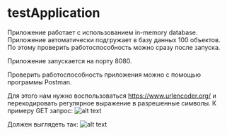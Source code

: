 # testApplication

Приложение работает с использованием in-memory database. Приложение автоматически подгружает в базу данных 100 объектов. По этому проверить работоспособность можно сразу после запуска.

Приложение запускается на порту 8080.

Проверить работоспособность приложения можно с помощью программы Postman.

Для этого нам нужно воспользоваться https://www.urlencoder.org/ и перекодировать регулярное выражение в разрешенные символы.
К примеру GET запрос:
![alt text](https://lh6.googleusercontent.com/ckhiu7kQQWwvNxFW8LW1NDVK9yNMuHUSst55AHTAsif7My1Ju_6VCJ-OJI_VPqyDG-7gCGsa6gzIi5ITiRM3=w1918-h992)

Должен выглядеть так:
![alt text](https://lh6.googleusercontent.com/9pPIdMrYL__4ies6WJxt9_tegTcP0iHATISZw7i5aKvjvMfNhri1VsKTlHWDvn68sIrCJkvY3jm2nLY0yUoW=w1918-h992)


